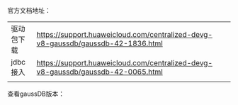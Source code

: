 官方文档地址：

|            |                                                              |      |
| ---------- | ------------------------------------------------------------ | ---- |
| 驱动包下载 | https://support.huaweicloud.com/centralized-devg-v8-gaussdb/gaussdb-42-1836.html |      |
| jdbc接入   | https://support.huaweicloud.com/centralized-devg-v8-gaussdb/gaussdb-42-0065.html |      |
|            |                                                              |      |

查看gaussDB版本：

